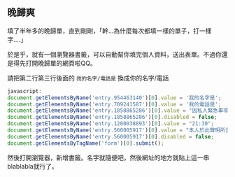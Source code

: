 ## 晚歸爽

填了半年多的晚歸單，直到剛剛，「幹...為什麼每次都填一樣的單子，打一樣字....」

於是乎，就有一個瀏覽器書籤，可以自動幫你填完個人資料，送出表單。不過你還是得先打開晚歸單的網頁啦QQ。

請把第二行第三行後面的 `我的名字/電話是` 換成你的名字/電話

~~~javascript
javascript:
document.getElementsByName('entry.954463140')[0].value = '我的名字是';
document.getElementsByName('entry.709241587')[0].value = '我的電話是';
document.getElementsByName('entry.1858865286')[0].value = "因私人緊急事項 (看病、就醫、因要事而返家)致延誤返回";
document.getElementsByName('entry.1858865286')[0].disabled = false;
document.getElementsByName('entry.1200038893')[0].value = "21:30";
document.getElementsByName('entry.560005917')[0].value = "本人於此聲明所言屬實，並備相關文件供日後查證";
document.getElementsByName('entry.560005917')[0].disabled = false;
document.getElementsByTagName('form')[0].submit();
~~~

然後打開瀏覽器，新增書籤。名字就隨便吧，然後網址的地方就貼上這一串blablabla就行了。